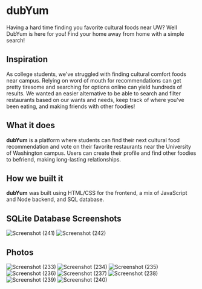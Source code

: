 # dubYum
Having a hard time finding you favorite cultural foods near UW? Well DubYum is here for you! Find your home away from home with a simple search! 

## Inspiration
As college students, we've struggled with finding cultural comfort foods near campus. Relying on word of mouth for recommendations can get pretty tiresome and searching for options online can yield hundreds of results. We wanted an easier alternative to be able to search and filter restaurants based on our wants and needs, keep track of where you've been eating, and making friends with other foodies!
## What it does
**dubYum** is a platform where students can find their next cultural food recommendation and vote on their favorite restaurants near the University of Washington campus. Users can create their profile and find other foodies to befriend, making long-lasting relationships.
## How we built it
**dubYum** was built using HTML/CSS for the frontend, a mix of JavaScript and Node backend, and SQL database.

## SQLite Database Screenshots
![Screenshot (241)](https://github.com/salmaaalyy/dubyum/assets/116464321/493d04f2-8565-46c5-9bd3-c415b596dad3)
![Screenshot (242)](https://github.com/salmaaalyy/dubyum/assets/116464321/91477241-8368-4612-98dc-8caf1bd334e1)
 
## Photos
![Screenshot (233)](https://github.com/salmaaalyy/dubyum/assets/116464321/eb2a30ee-d4c4-44c3-a041-1e1b24f28722)
![Screenshot (234)](https://github.com/salmaaalyy/dubyum/assets/116464321/8d66f341-e940-425d-ac9d-c1350c6e55d3)
![Screenshot (235)](https://github.com/salmaaalyy/dubyum/assets/116464321/c5262012-206c-4d9a-a6ea-5e3239a0ec22)
![Screenshot (236)](https://github.com/salmaaalyy/dubyum/assets/116464321/01d641a7-7542-4e6b-9805-7f196587d693)
![Screenshot (237)](https://github.com/salmaaalyy/dubyum/assets/116464321/63958df7-71a9-42ce-95bd-e21cc8b8e365)
![Screenshot (238)](https://github.com/salmaaalyy/dubyum/assets/116464321/2d0de78d-8237-4026-abe5-7a80e02db560)
![Screenshot (239)](https://github.com/salmaaalyy/dubyum/assets/116464321/3bb15c43-c76c-4496-a989-f854853eaad5)
![Screenshot (240)](https://github.com/salmaaalyy/dubyum/assets/116464321/c0a1729c-b6c2-4e7d-b438-6014987e0f51)

